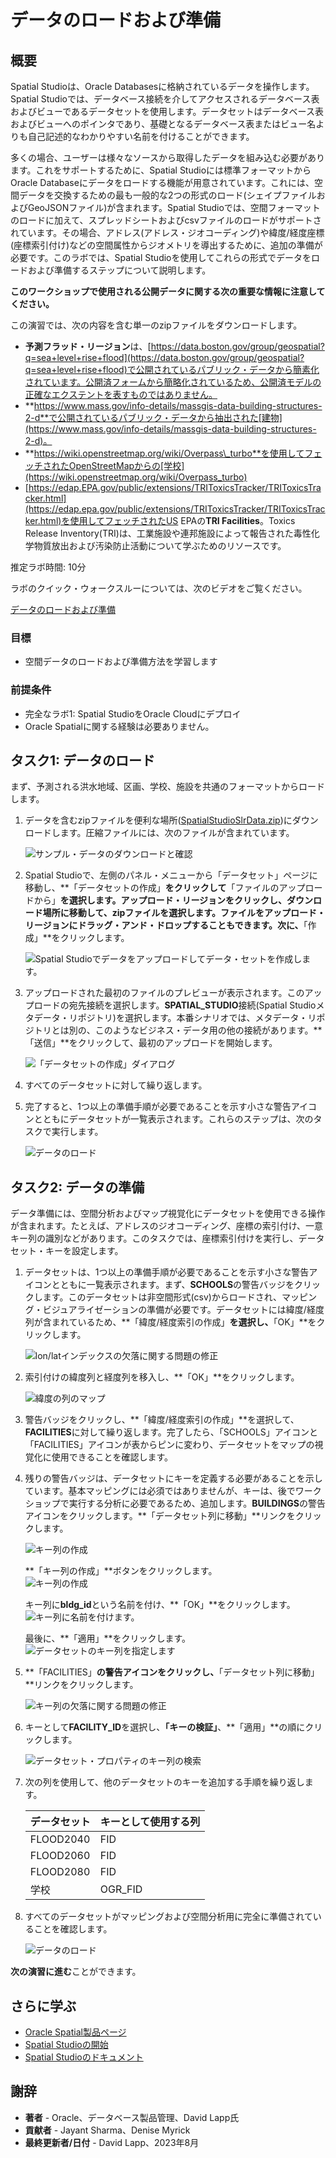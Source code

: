 # データのロードおよび準備

## 概要

Spatial Studioは、Oracle Databasesに格納されているデータを操作します。Spatial Studioでは、データベース接続を介してアクセスされるデータベース表およびビューであるデータセットを使用します。データセットはデータベース表およびビューへのポインタであり、基礎となるデータベース表またはビュー名よりも自己記述的なわかりやすい名前を付けることができます。

多くの場合、ユーザーは様々なソースから取得したデータを組み込む必要があります。これをサポートするために、Spatial Studioには標準フォーマットからOracle Databaseにデータをロードする機能が用意されています。これには、空間データを交換するための最も一般的な2つの形式のロード(シェイプファイルおよびGeoJSONファイル)が含まれます。Spatial Studioでは、空間フォーマットのロードに加えて、スプレッドシートおよびcsvファイルのロードがサポートされています。その場合、アドレス(アドレス・ジオコーディング)や緯度/経度座標(座標索引付け)などの空間属性からジオメトリを導出するために、追加の準備が必要です。このラボでは、Spatial Studioを使用してこれらの形式でデータをロードおよび準備するステップについて説明します。

**このワークショップで使用される公開データに関する次の重要な情報に注意してください。**

この演習では、次の内容を含む単一のzipファイルをダウンロードします。

*   **予測フラッド・リージョン**は、[https://data.boston.gov/group/geospatial?q=sea+level+rise+flood](https://data.boston.gov/group/geospatial?q=sea+level+rise+flood)で公開されているパブリック・データから簡素化されています。公開済フォームから簡略化されているため、公開済モデルの正確なエクステントを表すものではありません。
*   **https://www.mass.gov/info-details/massgis-data-building-structures-2-d**で公開されているパブリック・データから抽出された[建物](https://www.mass.gov/info-details/massgis-data-building-structures-2-d)。
*   **https://wiki.openstreetmap.org/wiki/Overpass\_turbo**を使用してフェッチされたOpenStreetMapからの[学校](https://wiki.openstreetmap.org/wiki/Overpass_turbo)
*   [https://edap.EPA.gov/public/extensions/TRIToxicsTracker/TRIToxicsTracker.html](https://edap.epa.gov/public/extensions/TRIToxicsTracker/TRIToxicsTracker.html)を使用してフェッチされたUS EPAの**TRI Facilities**。Toxics Release Inventory(TRI)は、工業施設や連邦施設によって報告された毒性化学物質放出および汚染防止活動について学ぶためのリソースです。

推定ラボ時間: 10分

ラボのクイック・ウォークスルーについては、次のビデオをご覧ください。

[データのロードおよび準備](videohub:1_h1cmu08i)

### 目標

*   空間データのロードおよび準備方法を学習します

### 前提条件

*   完全なラボ1: Spatial StudioをOracle Cloudにデプロイ
*   Oracle Spatialに関する経験は必要ありません。

## タスク1: データのロード

まず、予測される洪水地域、区画、学校、施設を共通のフォーマットからロードします。

1.  データを含むzipファイルを便利な場所([SpatialStudioSlrData.zip](https://objectstorage.us-ashburn-1.oraclecloud.com/p/jyHA4nclWcTaekNIdpKPq3u2gsLb00v_1mmRKDIuOEsp--D6GJWS_tMrqGmb85R2/n/c4u04/b/livelabsfiles/o/labfiles/SpatialStudioSlrData.zip))にダウンロードします。圧縮ファイルには、次のファイルが含まれています。
    
    ![サンプル・データのダウンロードと確認](images/load-data-01.png)
    
2.  Spatial Studioで、左側のパネル・メニューから「データセット」ページに移動し、**「データセットの作成」**をクリックして**「ファイルのアップロードから」**を選択します。アップロード・リージョンをクリックし、ダウンロード場所に移動して、zipファイルを選択します。ファイルをアップロード・リージョンにドラッグ・アンド・ドロップすることもできます。次に、**「作成」**をクリックします。
    
    ![Spatial Studioでデータをアップロードしてデータ・セットを作成します。](images/load-data-02.png)
    
3.  アップロードされた最初のファイルのプレビューが表示されます。このアップロードの宛先接続を選択します。**SPATIAL\_STUDIO**接続(Spatial Studioメタデータ・リポジトリ)を選択します。本番シナリオでは、メタデータ・リポジトリとは別の、このようなビジネス・データ用の他の接続があります。**「送信」**をクリックして、最初のアップロードを開始します。
    
    ![「データセットの作成」ダイアログ](images/load-data-03.png)
    
4.  すべてのデータセットに対して繰り返します。
    
5.  完了すると、1つ以上の準備手順が必要であることを示す小さな警告アイコンとともにデータセットが一覧表示されます。これらのステップは、次のタスクで実行します。
    
    ![データのロード](images/load-data-04.png)
    

## タスク2: データの準備

データ準備には、空間分析およびマップ視覚化にデータセットを使用できる操作が含まれます。たとえば、アドレスのジオコーディング、座標の索引付け、一意キー列の識別などがあります。このタスクでは、座標索引付けを実行し、データセット・キーを設定します。

1.  データセットは、1つ以上の準備手順が必要であることを示す小さな警告アイコンとともに一覧表示されます。まず、**SCHOOLS**の警告バッジをクリックします。このデータセットは非空間形式(csv)からロードされ、マッピング・ビジュアライゼーションの準備が必要です。データセットには緯度/経度列が含まれているため、**「緯度/経度索引の作成」**を選択し、**「OK」**をクリックします。
    
    ![lon/latインデックスの欠落に関する問題の修正](images/prep-data-01.png)
    
2.  索引付けの緯度列と経度列を移入し、**「OK」**をクリックします。
    
    ![緯度の列のマップ](images/prep-data-02.png)
    
3.  警告バッジをクリックし、**「緯度/経度索引の作成」**を選択して、**FACILITIES**に対して繰り返します。完了したら、「SCHOOLS」アイコンと「FACILITIES」アイコンが表からピンに変わり、データセットをマップの視覚化に使用できることを確認します。
    
4.  残りの警告バッジは、データセットにキーを定義する必要があることを示しています。基本マッピングには必須ではありませんが、キーは、後でワークショップで実行する分析に必要であるため、追加します。**BUILDINGS**の警告アイコンをクリックします。**「データセット列に移動」**リンクをクリックします。
    
    ![キー列の作成](images/prep-data-bldgs-00.png)
    
    **「キー列の作成」**ボタンをクリックします。  
    ![キー列の作成](images/prep-data-bldgs-01.png)
    
    キー列に**bldg\_id**という名前を付け、**「OK」**をクリックします。  
    ![キー列に名前を付けます。](images/prep-data-bldgs-02.png)
    
    最後に、**「適用」**をクリックします。 ![データセットのキー列を指定します](images/prep-data-bldgs-03.png)
    
5.  **「FACILITIES」**の警告アイコンをクリックし、**「データセット列に移動」**リンクをクリックします。
    
    ![キー列の欠落に関する問題の修正](images/prep-data-03.png)
    
6.  キーとして**FACILITY\_ID**を選択し、**「キーの検証」**、**「適用」**の順にクリックします。
    
    ![データセット・プロパティのキー列の検索](images/prep-data-04.png)
    
7.  次の列を使用して、他のデータセットのキーを追加する手順を繰り返します。
    
    | データセット | キーとして使用する列 |
    | --- | --- |
    | FLOOD2040 | FID |
    | FLOOD2060 | FID |
    | FLOOD2080 | FID |
    | 学校 | OGR\_FID |
    
8.  すべてのデータセットがマッピングおよび空間分析用に完全に準備されていることを確認します。
    
    ![データのロード](images/prep-data-05.png)
    

**次の演習に進む**ことができます。

## さらに学ぶ

*   [Oracle Spatial製品ページ](https://www.oracle.com/database/spatial)
*   [Spatial Studioの開始](https://www.oracle.com/database/technologies/spatial-studio/get-started.html)
*   [Spatial Studioのドキュメント](https://docs.oracle.com/en/database/oracle/spatial-studio)

## 謝辞

*   **著者** - Oracle、データベース製品管理、David Lapp氏
*   **貢献者** - Jayant Sharma、Denise Myrick
*   **最終更新者/日付** - David Lapp、2023年8月